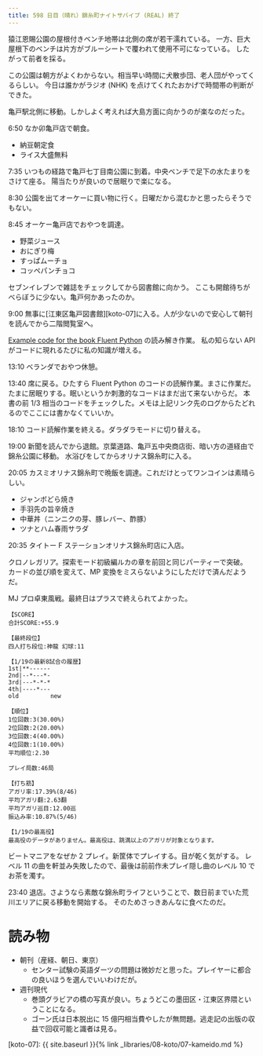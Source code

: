 ```yaml
---
title: 598 日目（晴れ）錦糸町ナイトサバイブ (REAL) 終了
---
```


猿江恩賜公園の屋根付きベンチ地帯は北側の席が若干濡れている。
一方、巨大屋根下のベンチは片方がブルーシートで覆われて使用不可になっている。
したがって前者を採る。

この公園は朝方がよくわからない。相当早い時間に犬散歩団、老人団がやってくるらしい。
今日は誰かがラジオ (NHK) を点けてくれたおかげで時間帯の判断ができた。

亀戸駅北側に移動。しかしよく考えれば大島方面に向かうのが楽なのだった。

6:50 なか卯亀戸店で朝食。
* 納豆朝定食
* ライス大盛無料

7:35 いつもの経路で亀戸七丁目南公園に到着。中央ベンチで足下の水たまりをさけて座る。
陽当たりが良いので居眠りで楽になる。

8:30 公園を出てオーケーに買い物に行く。日曜だから混むかと思ったらそうでもない。

8:45 オーケー亀戸店でおやつを調達。
* 野菜ジュース
* おにぎり梅
* すっぱムーチョ
* コッペパンチョコ

セブンイレブンで雑誌をチェックしてから図書館に向かう。
ここも開館待ちがべらぼうに少ない。亀戸何かあったのか。

9:00 無事に[江東区亀戸図書館][koto-07]に入る。人が少ないので安心して朝刊を読んでから二階閲覧室へ。

[Example code for the book Fluent Python](https://github.com/showa-yojyo/example-code) の読み解き作業。
私の知らない API がコードに現れるたびに私の知識が増える。

13:10 ベランダでおやつ休憩。

13:40 席に戻る。ひたすら Fluent Python のコードの読解作業。まさに作業だ。
たまに居眠りする。眠いというか刺激的なコードはまだ出て来ないからだ。
本書の前 1/3 相当のコードをチェックした。メモは上記リンク先のログからたどれるのでここには書かなくていいか。

18:10 コード読解作業を終える。ダラダラモードに切り替える。

19:00 新聞を読んでから退館。京葉道路、亀戸五中央商店街、暗い方の道経由で錦糸公園に移動。
水浴びをしてからオリナス錦糸町に入る。

20:05 カスミオリナス錦糸町で晩飯を調達。これだけとってワンコインは素晴らしい。
* ジャンボどら焼き
* 手羽先の旨辛焼き
* 中華丼（ニンニクの芽、豚レバー、酢豚）
* ツナとハム春雨サラダ

20:35 タイトー F ステーションオリナス錦糸町店に入店。

クロノレガリア。探索モード初級編ルカの章を前回と同じパーティーで突破。
カードの並び順を変えて、MP 変換をミスらないようにしただけで済んだようだ。

MJ プロ卓東風戦。最終日はプラスで終えられてよかった。

```text
【SCORE】
合計SCORE:+55.9

【最終段位】
四人打ち段位:神龍 幻球:11

【1/19の最新8試合の履歴】
1st|**------
2nd|--*---*-
3rd|---*-*-*
4th|----*---
old         new

【順位】
1位回数:3(30.00%)
2位回数:2(20.00%)
3位回数:4(40.00%)
4位回数:1(10.00%)
平均順位:2.30

プレイ局数:46局

【打ち筋】
アガリ率:17.39%(8/46)
平均アガリ翻:2.63翻
平均アガリ巡目:12.00巡
振込み率:10.87%(5/46)

【1/19の最高役】
最高役のデータがありません。最高役は、跳満以上のアガリが対象となります。
```

ビートマニアをなぜか 2 プレイ。新筐体でプレイする。目が乾く気がする。
レベル 11 の曲を軒並み失敗したので、最後は前前作未プレイ隠し曲のレベル 10 でお茶を濁す。

23:40 退店。さようなら素敵な錦糸町ライフということで、数日前までいた荒川エリアに戻る移動を開始する。
そのためさっきあんなに食べたのだ。

# 読み物

* 朝刊（産経、朝日、東京）
  * センター試験の英語ダーツの問題は微妙だと思った。プレイヤーに都合の良いほうを選んでいいわけだが。
* 週刊現代
  * 巻頭グラビアの橋の写真が良い。ちょうどこの墨田区・江東区界隈ということになる。
  * ゴーン氏は日本脱出に 15 億円相当費やしたが無問題。逃走記の出版の収益で回収可能と識者は見る。

[koto-07]: {{ site.baseurl }}{% link _libraries/08-koto/07-kameido.md %}
